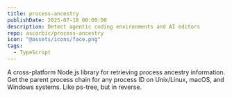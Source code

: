 ```yaml
---
title: process-ancestry
publishDate: 2025-07-18 00:00:00
description: Detect agentic coding environments and AI editors
repo: ascorbic/process-ancestry
icon: "@assets/icons/face.png"
tags:
  - TypeScript
---
```


A cross-platform Node.js library for retrieving process ancestry information. Get the parent process chain for any process ID on Unix/Linux, macOS, and Windows systems. Like ps-tree, but in reverse.
